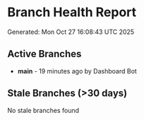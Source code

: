 # Branch Health Report
Generated: Mon Oct 27 16:08:43 UTC 2025

## Active Branches
- **main** - 19 minutes ago by Dashboard Bot

## Stale Branches (>30 days)
No stale branches found
